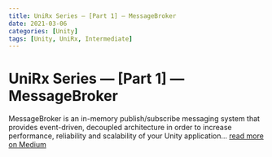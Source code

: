 ```yaml
---
title: UniRx Series — [Part 1] — MessageBroker
date: 2021-03-06
categories: [Unity]
tags: [Unity, UniRx, Intermediate]
---
```


# UniRx Series — [Part 1] — MessageBroker

MessageBroker is an in-memory publish/subscribe messaging system that provides event-driven, decoupled architecture in order to increase performance, reliability and scalability of your Unity application... [read more on Medium](https://medium.com/@gbrosgames/unirx-series-part-1-messagebroker-8d9c4b4581e4)